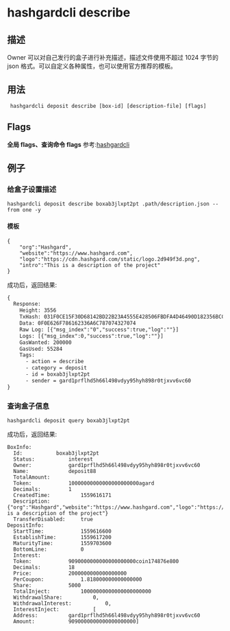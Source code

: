# hashgardcli describe

## 描述
Owner 可以对自己发行的盒子进行补充描述，描述文件使用不超过 1024 字节的 json 格式。可以自定义各种属性，也可以使用官方推荐的模板。
## 用法
```shell
 hashgardcli deposit describe [box-id] [description-file] [flags]
```
## Flags

**全局 flags、查询命令 flags** 参考:[hashgardcli](../README.md)

## 例子
### 给盒子设置描述
```shell
hashgardcli deposit describe boxab3jlxpt2pt .path/description.json --from one -y
```
#### 模板
```shell
{
    "org":"Hashgard",
    "website":"https://www.hashgard.com",
    "logo":"https://cdn.hashgard.com/static/logo.2d949f3d.png",
    "intro":"This is a description of the project"
}
```
成功后，返回结果:
```txt
{
  Response:
    Height: 3556
    TxHash: 031F0CE15F30D68142BD22B23A4555E428506FBDFA4D46490D182356BCCA97DB
    Data: 0F0E626F786162336A6C787074327074
    Raw Log: [{"msg_index":"0","success":true,"log":""}]
    Logs: [{"msg_index":0,"success":true,"log":""}]
    GasWanted: 200000
    GasUsed: 55284
    Tags:
      - action = describe
      - category = deposit
      - id = boxab3jlxpt2pt
      - sender = gard1prflhd5h66l498vdyy95hyh898r0tjxvv6vc60
}
```
### 查询盒子信息
```shell
hashgardcli deposit query boxab3jlxpt2pt
```
成功后，返回结果:
```shell
BoxInfo:
  Id:			boxab3jlxpt2pt
  Status:			interest
  Owner:			gard1prflhd5h66l498vdyy95hyh898r0tjxvv6vc60
  Name:				deposit88
  TotalAmount:
  Token:			10000000000000000000000agard
  Decimals:			1
  CreatedTime:			1559616171
  Description:			{"org":"Hashgard","website":"https://www.hashgard.com","logo":"https://cdn.hashgard.com/static/logo.2d949f3d.png","intro":"This is a description of the project"}
  TransferDisabled:		true
DepositInfo:
  StartTime:			1559616600
  EstablishTime:		1559617200
  MaturityTime:			1559703600
  BottomLine:			0
  Interest:
  Token:			9090000000000000000000coin174876e800
  Decimals:			18
  Price:			2000000000000000000
  PerCoupon:			1.818000000000000000
  Share:			5000
  TotalInject:			10000000000000000000000
  WithdrawalShare:			0,
  WithdrawalInterest:			0,
  InterestInject:			[
  Address:			gard1prflhd5h66l498vdyy95hyh898r0tjxvv6vc60
  Amount:			9090000000000000000000]
```
